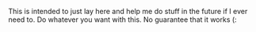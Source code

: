 This is intended to just lay here and help me do stuff in the future if I ever need to.
Do whatever you want with this.
No guarantee that it works (:

